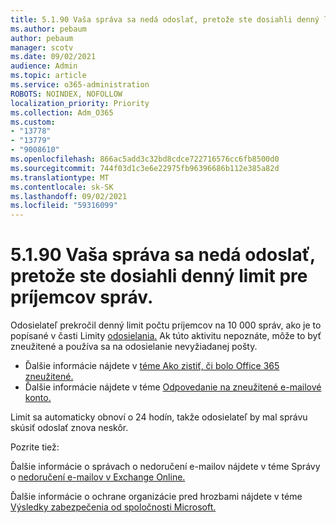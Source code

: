 ```yaml
---
title: 5.1.90 Vaša správa sa nedá odoslať, pretože ste dosiahli denný limit pre príjemcov správ.
ms.author: pebaum
author: pebaum
manager: scotv
ms.date: 09/02/2021
audience: Admin
ms.topic: article
ms.service: o365-administration
ROBOTS: NOINDEX, NOFOLLOW
localization_priority: Priority
ms.collection: Adm_O365
ms.custom:
- "13778"
- "13779"
- "9008610"
ms.openlocfilehash: 866ac5add3c32bd8cdce722716576cc6fb8500d0
ms.sourcegitcommit: 744f03d1c3e6e22975fb96396686b112e385a82d
ms.translationtype: MT
ms.contentlocale: sk-SK
ms.lasthandoff: 09/02/2021
ms.locfileid: "59316099"
---
```

# <a name="5190-your-message-cant-be-sent-because-youve-reached-your-daily-limit-for-message-recipients"></a>5.1.90 Vaša správa sa nedá odoslať, pretože ste dosiahli denný limit pre príjemcov správ.

Odosielateľ prekročil denný limit počtu príjemcov na 10 000 správ, ako je to popísané v časti Limity [odosielania.](https://docs.microsoft.com/office365/servicedescriptions/exchange-online-service-description/exchange-online-limits#sending-limits) Ak túto aktivitu nepoznáte, môže to byť zneužitené a používa sa na odosielanie nevyžiadanej pošty. 

- Ďalšie informácie nájdete v [téme Ako zistiť, či bolo Office 365 zneužitené.](https://docs.microsoft.com/office365/troubleshoot/sign-In/determine-account-is-compromised)
- Ďalšie informácie nájdete v téme [Odpovedanie na zneužitené e-mailové konto.](https://docs.microsoft.com/microsoft-365/security/office-365-security/responding-to-a-compromised-email-account)

Limit sa automaticky obnoví o 24 hodín, takže odosielateľ by mal správu skúsiť odoslať znova neskôr.

Pozrite tiež:

Ďalšie informácie o správach o nedoručení e-mailov nájdete v téme Správy o [nedoručení e-mailov v Exchange Online.](https://docs.microsoft.com/exchange/mail-flow-best-practices/non-delivery-reports-in-exchange-online/non-delivery-reports-in-exchange-online)

Ďalšie informácie o ochrane organizácie pred hrozbami nájdete v téme [Výsledky zabezpečenia od spoločnosti Microsoft.](https://docs.microsoft.com/microsoft-365/security/defender/microsoft-secure-score)